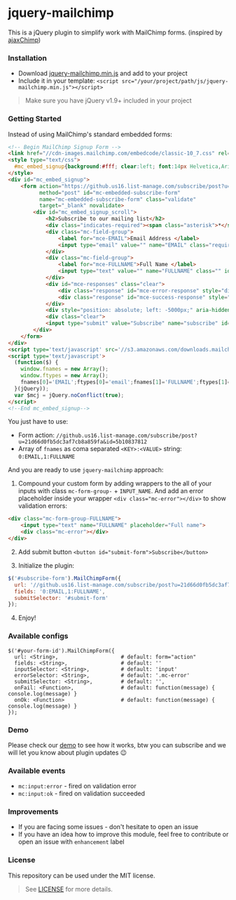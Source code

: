 # jquery-mailchimp

This is a jQuery plugin to simplify work with MailChimp forms. (inspired by [ajaxChimp][1])

### Installation

* Download [jquery-mailchimp.min.js][2] and add to your project
* Include it in your template: `<script src="/your/project/path/js/jquery-mailchimp.min.js"></script>`

> Make sure you have jQuery v1.9+ included in your project

### Getting Started

Instead of using MailChimp's standard embedded forms:

```html
<!-- Begin MailChimp Signup Form -->
<link href="//cdn-images.mailchimp.com/embedcode/classic-10_7.css" rel="stylesheet" type="text/css">
<style type="text/css">
  #mc_embed_signup{background:#fff; clear:left; font:14px Helvetica,Arial,sans-serif; }
</style>
<div id="mc_embed_signup">
    <form action="https://github.us16.list-manage.com/subscribe/post?u=21d66d0fb5dc3af7cb8a859fa&amp;id=5b10837812" 
          method="post" id="mc-embedded-subscribe-form" 
          name="mc-embedded-subscribe-form" class="validate" 
          target="_blank" novalidate>
        <div id="mc_embed_signup_scroll">
            <h2>Subscribe to our mailing list</h2>
            <div class="indicates-required"><span class="asterisk">*</span> indicates required</div>
            <div class="mc-field-group">
                <label for="mce-EMAIL">Email Address </label>
                <input type="email" value="" name="EMAIL" class="required email" id="mce-EMAIL">
            </div>
            <div class="mc-field-group">
                <label for="mce-FULLNAME">Full Name </label>
                <input type="text" value="" name="FULLNAME" class="" id="mce-FULLNAME">
            </div>
            <div id="mce-responses" class="clear">
                <div class="response" id="mce-error-response" style="display:none"></div>
                <div class="response" id="mce-success-response" style="display:none"></div>
            </div>
            <div style="position: absolute; left: -5000px;" aria-hidden="true"><input type="text" name="xxx" tabindex="-1" value=""></div>
            <div class="clear">
            <input type="submit" value="Subscribe" name="subscribe" id="mc-embedded-subscribe" class="button"></div>
        </div>
    </form>
</div>
<script type='text/javascript' src='//s3.amazonaws.com/downloads.mailchimp.com/js/mc-validate.js'></script>
<script type='text/javascript'>
  (function($) {
    window.fnames = new Array(); 
    window.ftypes = new Array();
    fnames[0]='EMAIL';ftypes[0]='email';fnames[1]='FULLNAME';ftypes[1]='text';
  }(jQuery));
  var $mcj = jQuery.noConflict(true);
</script>
<!--End mc_embed_signup-->
```

You just have to use:
* Form action: `//github.us16.list-manage.com/subscribe/post?u=21d66d0fb5dc3af7cb8a859fa&id=5b10837812`
* Array of `fnames` as coma separated `<KEY>:<VALUE>` string: `0:EMAIL,1:FULLNAME`

And you are ready to use `jquery-mailchimp` approach:

1. Compound your custom form by adding wrappers to the all of your inputs with class `mc-form-group-` + `INPUT_NAME`. 
And add an error placeholder inside your wrapper `<div class="mc-error"></div>` to show validation errors:

```html
<div class="mc-form-group-FULLNAME">
    <input type="text" name="FULLNAME" placeholder="Full name">
    <div class="mc-error"></div>
</div>
```

2. Add submit button `<button id="submit-form">Subscribe</button>`

3. Initialize the plugin:

```javascript
$('#subscribe-form').MailChimpForm({
  url: '//github.us16.list-manage.com/subscribe/post?u=21d66d0fb5dc3af7cb8a859fa&id=5b10837812',
  fields: '0:EMAIL,1:FULLNAME',
  submitSelector: '#submit-form'
});
```

4. Enjoy!

### Available configs

```text
$('#your-form-id').MailChimpForm({
  url: <String>,                    # default: form="action"
  fields: <String>,                 # default: ''
  inputSelector: <String>,          # default: 'input'
  errorSelector: <String>,          # default: '.mc-error'
  submitSelector: <String>,         # default: '',
  onFail: <Function>,               # default: function(message) { console.log(message) }
  onOk: <Function>                  # default: function(message) { console.log(message) }
});
```

### Demo

Please check our [demo][3] to see how it works, btw you can subscribe and we will let you know about plugin updates :wink:

### Available events

* `mc:input:error` - fired on validation error
* `mc:input:ok` - fired on validation succeeded

### Improvements

* If you are facing some issues - don't hesitate to open an issue
* If you have an idea how to improve this module, feel free to contribute or open an issue with `enhancement` label

### License

This repository can be used under the MIT license.
> See [LICENSE][4] for more details.

[1]: https://github.com/scdoshi/jquery-ajaxchimp
[2]: https://github.com/ddimitrioglo/jquery-mailchimp/blob/master/dist/jquery-mailchimp.min.js
[3]: https://ddimitrioglo.github.io/jquery-mailchimp/
[4]: https://github.com/ddimitrioglo/jquery-mailchimp/blob/master/LICENSE
